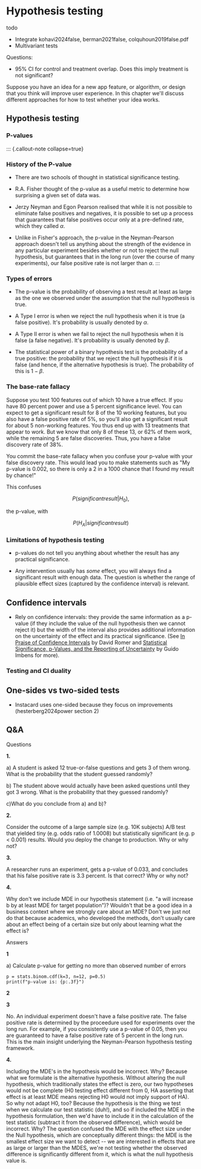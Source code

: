 # Hypothesis testing

todo
- Integrate kohavi2024false, berman2021false, colquhoun2019false.pdf
- Multivariant tests

Questions:
- 95% CI for control and treatment overlap. Does this imply treatment is not significant?


Suppose you have an idea for a new app feature, or algorithm, or design that you think will improve user experience. In this chapter we'll discuss different approaches for how to test whether your idea works.


## Hypothesis testing

### P-values

::: {.callout-note collapse=true}

### History of the P-value

- There are two schools of thought in statistical significance testing.

- R.A. Fisher thought of the p-value as a useful metric to determine how surprising a given set of data was.

- Jerzy Neyman and Egon Pearson realised that while it is not possible to eliminate false positives and negatives, it is possible to set up a process that guarantees that false positives occur only at a pre-defined rate, which they called $\alpha$.

- Unlike in Fisher's approach, the p-value in the Neyman-Pearson approach doesn't tell us anything about the strength of the evidence in any particular experiment besides whether or not to reject the null hypothesis, but guarantees that in the long run (over the course of many experiments), our false positive rate is not larger than $\alpha$. 
:::


### Types of errors

- The p-value is the probability of observing a test result at least as large as the one we observed under the assumption that the null hypothesis is true.

- A Type I error is when we reject the null hypothesis when it is true (a false positive). It's probability is usually denoted by $\alpha$.

- A Type II error is when we fail to reject the null  hypothesis when it is false (a false negative). It's probability is usually denoted by $\beta$.

- The statistical power of a binary hypothesis test is the probability of a true positive: the probability that we reject the hull hypothesis if it is false (and hence, if the alternative hypothesis is true). The probability of this is $1-\beta$.


### The base-rate fallacy

Suppose you test 100 features out of which 10 have a true effect. If you have 80
percent power and use a 5 percent significance level. You can expect to
get a significant result for 8 of the 10 working features, but you also have a
false positive rate of 5%, so you'll also get a significant result for about 5
non-working features. You thus end up with 13 treatments that appear to work.
But we know that only 8 of these 13, or 62% of them work, while the remaining
5 are false discoveries. Thus, you have a false discovery rate of 38%.

You commit the base-rate fallacy when you confuse your p-value with your false
discovery rate. This would lead you to make statements such as "My p-value is
0.002, so there is only a 2 in a 1000 chance that I found my result by
chance!"

This confuses

$$
P(significant result | H_0),
$$

the p-value, with

$$
P(H_A | significant result)
$$



### Limitations of hypothesis testing

- p-values do not tell you anything about whether the result has any practical significance.

- Any intervention usually has *some* effect, you will always find a significant result with enough data. The question is whether the range of plausible effect sizes (captured by the confidence interval) is relevant.



## Confidence intervals

- Rely on confidence intervals: they provide the same information as a p-value (if they include the value of the null hypothesis then we cannot reject it) but the width of the interval also provides additional information on the uncertainty of the effect and its practical significance. (See [In Praise of Confidence Intervals](https://www.aeaweb.org/articles?id=10.1257/pandp.20201059) by David Romer and [Statistical Significance, p-Values, and the Reporting of Uncertainty](https://www.aeaweb.org/articles?id=10.1257/jep.35.3.157) by Guido Imbens for more).


### Testing and CI duality



## One-sides vs two-sided tests

- Instacard uses one-sided because they focus on improvements (hesterberg2024power section 2)




## Q&A

Questions

**1.**

a) A student is asked 12 true-or-false questions and gets 3 of them wrong. What is the probability that the student guessed randomly?

b) The student above would actually have been asked questions until they got 3 wrong. What is the probability that they guessed randomly?

c)What do you conclude from a) and b)?


**2.**

Consider the outcome of a large sample size (e.g. 10K subjects) A/B test that yielded tiny (e.g. odds ratio of 1.0008) but statistically significant (e.g. p < 0.001) results. Would you deploy the change to production. Why or why not?

**3.**

A researcher runs an experiment, gets a p-value of 0.033, and concludes that his false positive rate is 3.3 percent. Is that correct? Why or why not?

**4.**

Why don't we include MDE in our hypothesis statement (i.e. "a will increase b by at least MDE for target population")? Wouldn't that be a good idea in a business context where we strongly care about an MDE? Don't we just not do that because academics, who developed the methods, don't usually care about an effect being of a certain size but only about learning what the effect is?


Answers

**1** 

a) Calculate p-value for getting no more than observed number of errors

```{python}
p = stats.binom.cdf(k=3, n=12, p=0.5)
print(f"p-value is: {p:.3f}")
```

**2**

**3**

No. An individual experiment doesn't have a false positive rate. The false positive rate is determined by the proceedure used for experiments over the long run. For example, if you consistently use a p-value of 0.05, then you are guaranteed to have a false positive rate of 5 percent in the long run. This is the main insight underlying the Neyman-Pearson hypothesis testing framework.

**4.**

Including the MDE's in the hypothesis would be incorrect. Why? Because what we formulate is the alternative hypothesis. Without altering the null hypothesis, which traditionally states the effect is zero, our two hypotheses would not be complete (H0 testing effect different from 0, HA asserting that effect is at least MDE means rejecting H0 would not imply support of HA). So why not adapt H0, too? Because the hypothesis is the thing we test when we calculate our test statistic (duh!), and so if included the MDE in the hypothesis formulation, then we'd have to include it in the calculation of the test statistic (subtract it from the observed difference), which would be incorrect. Why? The question confused the MDE with the effect size under the Null hypothesis, which are conceptually different things: the MDE is the smallest effect size we want to detect -- we are interested in effects that are as large or larger than the MDES, we're not testing whether the observed difference is significantly different from it, which is what the null hypothesis value is.
